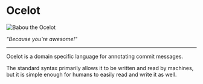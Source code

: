 # Ocelot

![Babou the Ocelot](http://i.imgur.com/nYZjBZQ.jpg)

*"Because you're awesome!"*

---

Ocelot is a domain specific language for annotating commit messages.

The standard syntax primarily allows it to be written and read by machines,
but it is simple enough for humans to easily read and write it as well.
